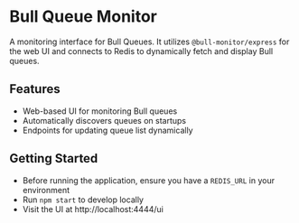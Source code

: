 # Bull Queue Monitor

A monitoring interface for Bull Queues. It utilizes `@bull-monitor/express` for the web UI and connects to Redis to dynamically fetch and display Bull queues.

## Features

- Web-based UI for monitoring Bull queues
- Automatically discovers queues on startups
- Endpoints for updating queue list dynamically

## Getting Started

- Before running the application, ensure you have a `REDIS_URL` in your environment
- Run `npm start` to develop locally
- Visit the UI at http://localhost:4444/ui
